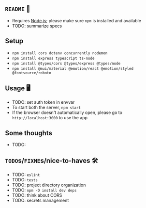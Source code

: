 ## `README` 📖
- Requires [Node.js](https://nodejs.org/en); please make sure `npm` is installed and available
- TODO: summarize specs

## Setup
- `npm install cors dotenv concurrently nodemon` 
- `npm install express typescript ts-node`
- `npm install @types/cors @types/express @types/node`
- `npm install @mui/material @emotion/react @emotion/styled @fontsource/roboto`

## Usage 🖥️
- TODO: set auth token in envvar 
- To start both the server, `npm start`
- If the browser doesn't automatically open, please go to `http://localhost:3000` to use the app

## Some thoughts
- TODO:

## `TODO`s/`FIXME`s/nice-to-haves 🛠️
- TODO: `eslint`
- TODO: `tests`
- TODO: project directory organization
- TODO: `npm -D install dev deps`
- TODO: think about CORS
- TODO: secrets management